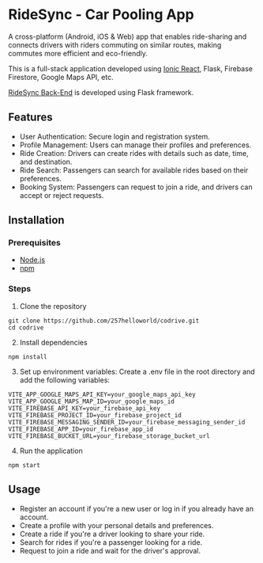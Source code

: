 # RideSync - Car Pooling App 
A cross-platform (Android, iOS & Web) app that enables ride-sharing and connects drivers with riders commuting on similar routes, making commutes more efficient and eco-friendly.

This is a full-stack application developed using [Ionic React](https://ionicframework.com/), Flask, Firebase Firestore, Google Maps API, etc.

[RideSync Back-End](https://github.com/257helloWorld/codrivebackend) is developed using Flask framework.

## Features
- User Authentication: Secure login and registration system.
- Profile Management: Users can manage their profiles and preferences.
- Ride Creation: Drivers can create rides with details such as date, time, and destination.
- Ride Search: Passengers can search for available rides based on their preferences.
- Booking System: Passengers can request to join a ride, and drivers can accept or reject requests.

## Installation
### Prerequisites
- [Node.js](https://nodejs.org/)
- [npm](https://www.npmjs.com/)
### Steps
1. Clone the repository
  ```
  git clone https://github.com/257helloworld/codrive.git
  cd codrive
  ```
2. Install dependencies
```
npm install
```
3. Set up environment variables:
Create a .env file in the root directory and add the following variables:
```
VITE_APP_GOOGLE_MAPS_API_KEY=your_google_maps_api_key
VITE_APP_GOOGLE_MAPS_MAP_ID=your_google_maps_id
VITE_FIREBASE_API_KEY=your_firebase_api_key
VITE_FIREBASE_PROJECT_ID=your_firebase_project_id
VITE_FIREBASE_MESSAGING_SENDER_ID=your_firebase_messaging_sender_id
VITE_FIREBASE_APP_ID=your_firebase_app_id
VITE_FIREBASE_BUCKET_URL=your_firebase_storage_bucket_url
```
4. Run the application
```
npm start
```

## Usage
- Register an account if you're a new user or log in if you already have an account.
- Create a profile with your personal details and preferences.
- Create a ride if you're a driver looking to share your ride.
- Search for rides if you're a passenger looking for a ride.
- Request to join a ride and wait for the driver's approval.

